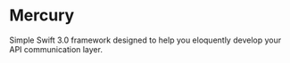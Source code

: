 # Mercury
Simple Swift 3.0 framework designed to help you eloquently develop your API communication layer.
